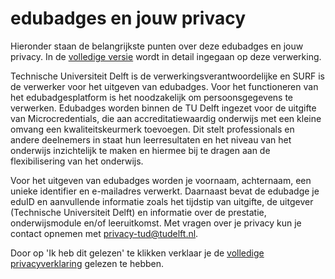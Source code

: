 # edubadges en jouw privacy

Hieronder staan de belangrijkste punten over deze edubadges en jouw privacy. In de [volledige versie](https://raw.githubusercontent.com/edubadges/privacy/master/tu-delft/edubadges-formal-text-nl.md) wordt in detail ingegaan op deze verwerking.

Technische Universiteit Delft is de verwerkingsverantwoordelijke en SURF is de verwerker voor het uitgeven van edubadges. Voor het functioneren van het edubadgesplatform is het noodzakelijk om persoonsgegevens te verwerken. Edubadges worden binnen de TU Delft ingezet voor de uitgifte van Microcredentials, die aan accreditatiewaardig onderwijs met een kleine omvang een kwaliteitskeurmerk toevoegen. Dit stelt professionals en andere deelnemers in staat hun leerresultaten en het niveau van het onderwijs inzichtelijk te maken en hiermee bij te dragen aan de flexibilisering van het onderwijs.

Voor het uitgeven van edubadges worden je voornaam, achternaam, een unieke identifier en e-mailadres verwerkt. Daarnaast bevat de edubadge je eduID en aanvullende informatie zoals het tijdstip van uitgifte, de uitgever (Technische Universiteit Delft) en informatie over de prestatie, onderwijsmodule en/of leeruitkomst. Met vragen over je privacy kun je contact opnemen met [privacy-tud@tudelft.nl](mailto:privacy-tud@tudelft.nl).

Door op 'Ik heb dit gelezen' te klikken verklaar je de [volledige privacyverklaring](https://raw.githubusercontent.com/edubadges/privacy/master/tu-delft/edubadges-formal-text-nl.md) gelezen te hebben.